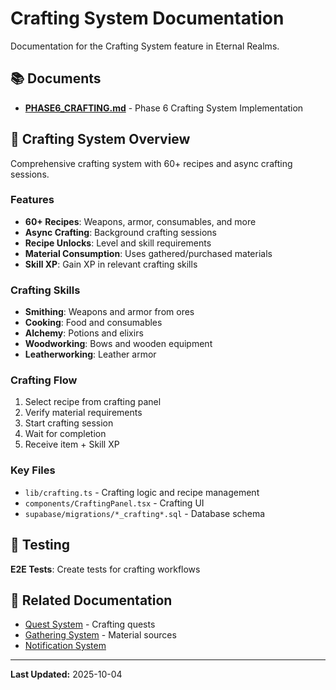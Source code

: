 # Crafting System Documentation

Documentation for the Crafting System feature in Eternal Realms.

## 📚 Documents

- **[PHASE6_CRAFTING.md](PHASE6_CRAFTING.md)** - Phase 6 Crafting System Implementation

## 🔨 Crafting System Overview

Comprehensive crafting system with 60+ recipes and async crafting sessions.

### Features
- **60+ Recipes**: Weapons, armor, consumables, and more
- **Async Crafting**: Background crafting sessions
- **Recipe Unlocks**: Level and skill requirements
- **Material Consumption**: Uses gathered/purchased materials
- **Skill XP**: Gain XP in relevant crafting skills

### Crafting Skills
- **Smithing**: Weapons and armor from ores
- **Cooking**: Food and consumables
- **Alchemy**: Potions and elixirs
- **Woodworking**: Bows and wooden equipment
- **Leatherworking**: Leather armor

### Crafting Flow
1. Select recipe from crafting panel
2. Verify material requirements
3. Start crafting session
4. Wait for completion
5. Receive item + Skill XP

### Key Files
- `lib/crafting.ts` - Crafting logic and recipe management
- `components/CraftingPanel.tsx` - Crafting UI
- `supabase/migrations/*_crafting*.sql` - Database schema

## 🧪 Testing

**E2E Tests**: Create tests for crafting workflows

## 📖 Related Documentation

- [Quest System](../quests/README.md) - Crafting quests
- [Gathering System](../gathering/README.md) - Material sources
- [Notification System](../notifications/README.md)

---

**Last Updated:** 2025-10-04
